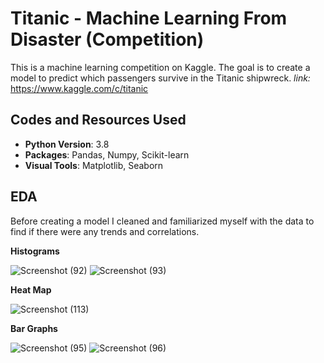 # Titanic - Machine Learning From Disaster (Competition)
This is a machine learning competition on Kaggle. The goal is to create a model to predict which passengers survive in the Titanic shipwreck.
_link:_ https://www.kaggle.com/c/titanic 

## Codes and Resources Used
* **Python Version**: 3.8
* **Packages**: Pandas, Numpy, Scikit-learn
* **Visual Tools**: Matplotlib, Seaborn

## EDA
Before creating a model I cleaned and familiarized myself with the data to find if there were any trends and correlations.

**Histograms**

![Screenshot (92)](https://user-images.githubusercontent.com/91089401/153504811-f7155ae5-955d-489a-b27f-0b526eed961f.png)
![Screenshot (93)](https://user-images.githubusercontent.com/91089401/153504836-591536ba-8df3-4b24-8b1b-5e7db69c5f23.png)

**Heat Map**

![Screenshot (113)](https://user-images.githubusercontent.com/91089401/153505030-35a6c345-3e1e-4a5a-ab81-438854f0712a.png)

**Bar Graphs**

![Screenshot (95)](https://user-images.githubusercontent.com/91089401/153505188-03968d88-0a27-45e2-80cf-e08b0a3758d9.png)
![Screenshot (96)](https://user-images.githubusercontent.com/91089401/153505200-a3baeb9d-abfa-4942-8731-1c4aef158d77.png)
